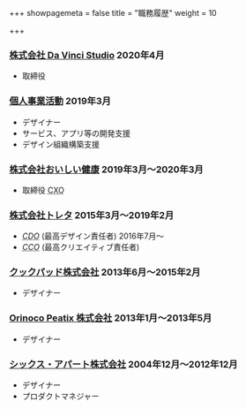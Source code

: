 +++
showpagemeta = false
title = "職務履歴"
weight = 10

+++
<section>
<h3>
<a href="https://da-vinci-studio.com">株式会社 Da Vinci Studio</a>
<time datetime="2020-04-01">2020年4月</time>
</h3>
<ul>
<li>取締役</li>
</ul>
</section>
<section>
<h3>
<a href="https://tkmngy.jp/">個人事業活動</a>
<time datetime="2020-04-01">2019年3月</time>
</h3>
<ul>
<li>デザイナー</li>
<li>サービス、アプリ等の開発支援</li>
<li>デザイン組織構築支援</li>
</ul>
</section>
<section>
<h3>
<a href="https://corp.oishi-kenko.com">株式会社おいしい健康</a>
<time datetime="2019-03-01">2019年3月</time>〜<time datetime="2020-03-31">2020年3月</time>
</h3>
<ul>
<li>取締役 <abbr title="Chief Experience Officer">CXO</abbr></li>
</ul>
</section>
<section>
<h3>
<a href="https://corp.toreta.in">株式会社トレタ</a>
<time datetime="2015-03-01">2015年3月</time>〜<time datetime="2019-02-28">2019年2月</time>
</h3>
<ul>
<li><dfn><abbr title="Chief Design Officer">CDO</abbr></dfn> (最高デザイン責任者) <time datetime="2015-03-01">2016年7月</time>〜</li>
<li><dfn><abbr title="Chief Creative Officer">CCO</abbr></dfn> (最高クリエイティブ責任者)</li>
</ul>
</section>
<section>
<h3>
<a href="https://info.cookpad.com">クックパッド株式会社</a>
<time datetime="2013-06-01">2013年6月</time>〜<time datetime="2015-02-28">2015年2月</time>
</h3>
<ul>
<li>デザイナー</li>
</ul>
</section>
<section>
<h3>
<a href="https://about.peatix.com/aboutus.html?hl=ja&force=jp">Orinoco Peatix 株式会社</a>
<time datetime="2013-01-01">2013年1月</time>〜<time datetime="2013-05-31">2013年5月</time>
</h3>
<ul>
<li>デザイナー</li>
</ul>
</section>
<section>
<h3>
<a href="https://www.sixapart.jp">シックス・アパート株式会社</a>
<time datetime="2004-12-01">2004年12月</time>〜<time datetime="2012-12-31">2012年12月</time>
</h3>
<ul>
<li>デザイナー</li>
<li>プロダクトマネジャー</li>
</ul>
</section>